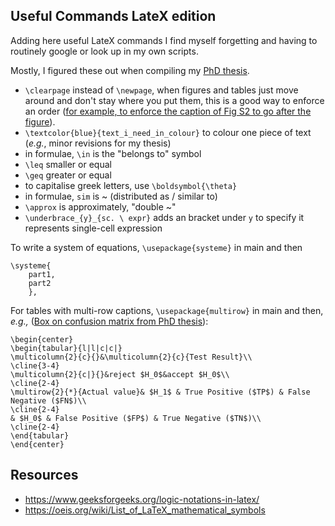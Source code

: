 ## Useful Commands LateX edition

Adding here useful LateX commands I find myself forgetting and having to routinely google or look up in my own scripts.

Mostly, I figured these out when compiling my [PhD thesis](https://github.com/annacuomo/PhD_Thesis/).

* ```\clearpage``` instead of ```\newpage```, when figures and tables just move around and don't stay where you put them, this is a good way to enforce an order ([for example, to enforce the caption of Fig S2 to go after the figure](https://github.com/annacuomo/CellRegMap_Supplementary_Methods/blob/main/supplementary_figures.tex)).
* ```\textcolor{blue}{text_i_need_in_colour}``` to colour one piece of text (_e.g._, minor revisions for my thesis)
* in formulae, ```\in``` is the "belongs to" symbol
* ```\leq``` smaller or equal
* ```\geq``` greater or equal
* to capitalise greek letters, use ```\boldsymbol{\theta}```
* in formulae, ```sim``` is ~ (distributed as / similar to)
* ```\approx``` is approximately, "double ~"
* ```\underbrace_{y}_{sc. \ expr}``` adds an bracket under ```y``` to specify it represents single-cell expression

To write a system of equations, ```\usepackage{systeme}``` in main and then 

```
\systeme{
    part1,
    part2
    },
```

For tables with multi-row captions, ```\usepackage{multirow}``` in main and then, _e.g.,_ ([Box on confusion matrix from PhD thesis](https://github.com/annacuomo/PhD_Thesis/blob/main/Chapter2/chapter2.tex#L231-L242)):

```
\begin{center}
\begin{tabular}{l|l|c|c|}
\multicolumn{2}{c}{}&\multicolumn{2}{c}{Test Result}\\
\cline{3-4}
\multicolumn{2}{c|}{}&reject $H_0$&accept $H_0$\\
\cline{2-4}
\multirow{2}{*}{Actual value}& $H_1$ & True Positive ($TP$) & False Negative ($FN$)\\
\cline{2-4}
& $H_0$ & False Positive ($FP$) & True Negative ($TN$)\\
\cline{2-4}
\end{tabular}
\end{center}
```

## Resources

* https://www.geeksforgeeks.org/logic-notations-in-latex/
* https://oeis.org/wiki/List_of_LaTeX_mathematical_symbols
